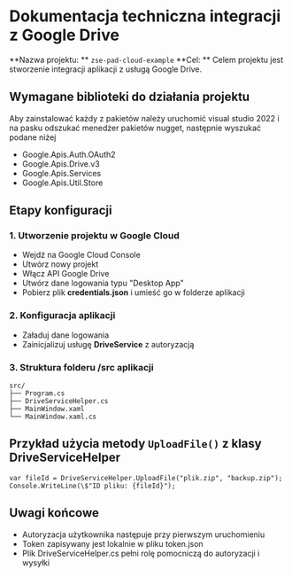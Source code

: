 # Dokumentacja techniczna integracji z Google Drive

**Nazwa projektu: ** `zse-pad-cloud-example`
**Cel: ** Celem projektu jest stworzenie integracji aplikacji z usługą Google Drive.

## Wymagane biblioteki do działania projektu

Aby zainstalować każdy z pakietów należy uruchomić visual studio 2022 i na pasku odszukać menedżer pakietów nugget, następnie wyszukać podane niżej

- Google.Apis.Auth.OAuth2
- Google.Apis.Drive.v3
- Google.Apis.Services
- Google.Apis.Util.Store

## Etapy konfiguracji

### 1. Utworzenie projektu w Google Cloud

- Wejdź na Google Cloud Console
- Utwórz nowy projekt
- Włącz API Google Drive
- Utwórz dane logowania typu "Desktop App"
- Pobierz plik **credentials.json** i umieść go w folderze aplikacji

### 2. Konfiguracja aplikacji

- Załaduj dane logowania
- Zainicjalizuj usługę **DriveService** z autoryzacją

### 3. Struktura folderu /src aplikacji

```
src/
├── Program.cs
├── DriveServiceHelper.cs
├── MainWindow.xaml
└── MainWindow.xaml.cs
```

## Przykład użycia metody ``UploadFile()`` z klasy **DriveServiceHelper**

```
var fileId = DriveServiceHelper.UploadFile("plik.zip", "backup.zip");
Console.WriteLine(\$"ID pliku: {fileId}");
```

## Uwagi końcowe

- Autoryzacja użytkownika następuje przy pierwszym uruchomieniu
- Token zapisywany jest lokalnie w pliku token.json
- Plik DriveServiceHelper.cs pełni rolę pomocniczą do autoryzacji i wysyłki